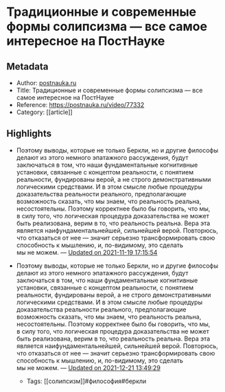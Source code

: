 # Традиционные и современные формы солипсизма — все самое интересное на ПостНауке

## Metadata
- Author: [postnauka.ru]()
- Title: Традиционные и современные формы солипсизма — все самое интересное на ПостНауке
- Reference: https://postnauka.ru/video/77332
- Category: [[article]]

## Highlights
- Поэтому выводы, которые не только Беркли, но и другие философы делают из этого немного эпатажного рассуждения, будут заключаться в том, что наши фундаментальные когнитивные установки, связанные с концептом реальности, с понятием реальности, фундированы верой, а не строго демонстративными логическими средствами. И в этом смысле любые процедуры доказательства реальности реального, предполагающие возможность сказать, что мы знаем, что реальность реальна, несостоятельны. Поэтому корректнее было бы говорить, что мы, в силу того, что логическая процедура доказательства не может быть реализована, верим в то, что реальность реальна. Вера эта является наифундаментальнейшей, сильнейшей верой. Повторюсь, что отказаться от нее ― значит серьезно трансформировать свою способность к мышлению, и, по-видимому, это сделать мы не можем. — [Updated on 2021-11-19 17:15:54](https://hyp.is/NPb4mElDEeyzOHuYTblOBw/postnauka.ru/video/77332)




- Поэтому выводы, которые не только Беркли, но и другие философы делают из этого немного эпатажного рассуждения, будут заключаться в том, что наши фундаментальные когнитивные установки, связанные с концептом реальности, с понятием реальности, фундированы верой, а не строго демонстративными логическими средствами. И в этом смысле любые процедуры доказательства реальности реального, предполагающие возможность сказать, что мы знаем, что реальность реальна, несостоятельны. Поэтому корректнее было бы говорить, что мы, в силу того, что логическая процедура доказательства не может быть реализована, верим в то, что реальность реальна. Вера эта является наифундаментальнейшей, сильнейшей верой. Повторюсь, что отказаться от нее ― значит серьезно трансформировать свою способность к мышлению, и, по-видимому, это сделать мы не можем. — [Updated on 2021-12-21 13:49:29](https://hyp.is/NPb4mElDEeyzOHuYTblOBw/postnauka.ru/video/77332)
   - Tags: [[солипсизм]]#философия#беркли
